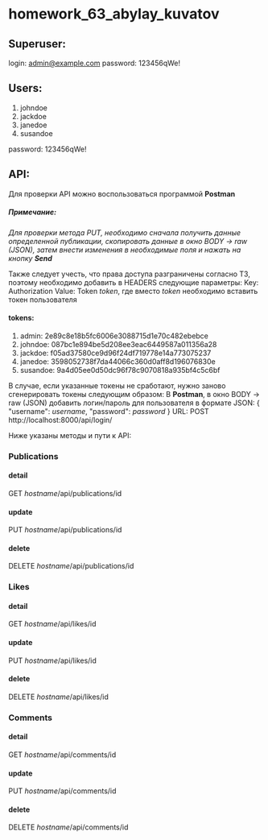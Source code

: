 # homework_63_abylay_kuvatov

## Superuser:
login: admin@example.com
password: 123456qWe!

## Users:
1. johndoe
2. jackdoe
3. janedoe
4. susandoe

password: 123456qWe!

## API:

Для проверки API можно воспользоваться программой **Postman**
##### Примечание: 
_Для проверки метода PUT, необходимо сначала получить данные определенной публикации, скопировать данные в окно BODY -> raw (JSON), затем внести изменения в необходимые поля и нажать на кнопку **Send**_

Также следует учесть, что права доступа разграничены согласно ТЗ, поэтому необходимо добавить в HEADERS следующие параметры: 
Key: Authorization
Value: Token _token_, где вместо _token_ необходимо вставить токен пользователя

#### tokens:
1. admin: 2e89c8e18b5fc6006e3088715d1e70c482ebebce
2. johndoe: 087bc1e894be5d208ee3eac6449587a011356a28
3. jackdoe: f05ad37580ce9d96f24df719778e14a773075237
4. janedoe: 3598052738f7da44066c360d0aff8d196076830e
5. susandoe: 9a4d05ee0d50dc96f78c9070818a935bf4c5c6bf

В случае, если указанные токены не сработают, нужно заново сгенерировать токены следующим образом:
В **Postman**, в окно BODY -> raw (JSON) добавить логин/пароль для пользователя в формате JSON:
{
    "username": _username_,
    "password": _password_
}
URL: POST http://localhost:8000/api/login/

Ниже указаны методы и пути к API:

### Publications
#### detail
GET _hostname_/api/publications/id
#### update
PUT _hostname_/api/publications/id
#### delete
DELETE _hostname_/api/publications/id

### Likes
#### detail
GET _hostname_/api/likes/id
#### update
PUT _hostname_/api/likes/id
#### delete
DELETE _hostname_/api/likes/id

### Сomments
#### detail
GET _hostname_/api/comments/id
#### update
PUT _hostname_/api/comments/id
#### delete
DELETE _hostname_/api/comments/id
